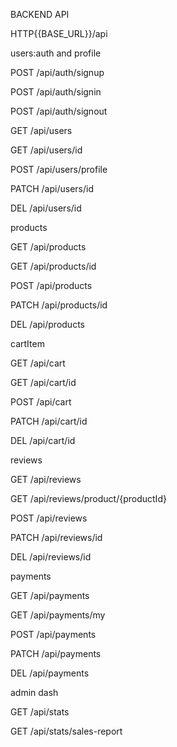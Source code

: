 BACKEND API



HTTP{{BASE_URL}}/api



users:auth and profile

POST /api/auth/signup

POST /api/auth/signin

POST /api/auth/signout


GET   /api/users

GET   /api/users/id

POST  /api/users/profile

PATCH /api/users/id

DEL   /api/users/id



products

GET   /api/products

GET   /api/products/id

<admin>POST  /api/products

<admin>PATCH /api/products/id

<admin>DEL   /api/products



cartItem

GET   /api/cart

GET   /api/cart/id

POST  /api/cart

PATCH /api/cart/id

DEL   /api/cart/id



reviews

<admin>GET /api/reviews

GET        /api/reviews/product/{productId}

POST   /api/reviews

PATCH  /api/reviews/id

DEL    /api/reviews/id



payments

<admin>GET /api/payments

GET   /api/payments/my

POST /api/payments

<admin>PATCH /api/payments

<admin>DEL   /api/payments



admin dash

GET /api/stats

GET /api/stats/sales-report
